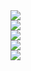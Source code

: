 <div class="cover-item"><img src="{{url}}/assets/img/Admiral-Markets-Logo-RGB2.png"></div>
<div class="cover-item"><img src="{{url}}/assets/img/Admiral-Markets-Logo-RGB2.png"></div>
<div class="cover-item"><img src="{{url}}/assets/img/Admiral-Markets-Logo-RGB2.png"></div>
<div class="cover-item"><img src="{{url}}/assets/img/Admiral-Markets-Logo-RGB2.png"></div>
<div class="cover-item"><img src="{{url}}/assets/img/Admiral-Markets-Logo-RGB2.png"></div>